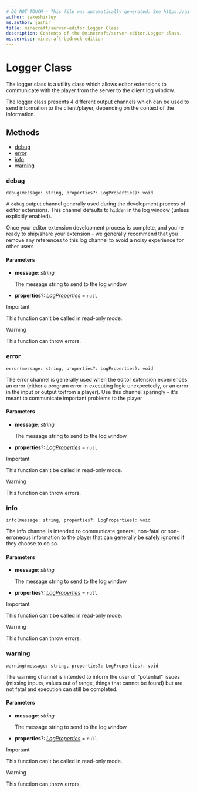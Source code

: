 ```yaml
---
# DO NOT TOUCH — This file was automatically generated. See https://github.com/mojang/minecraftapidocsgenerator to modify descriptions, examples, etc.
author: jakeshirley
ms.author: jashir
title: minecraft/server-editor.Logger Class
description: Contents of the @minecraft/server-editor.Logger class.
ms.service: minecraft-bedrock-edition
---
```

# Logger Class

The logger class is a utility class which allows editor extensions to communicate with the player from the server to the client log window.

The logger class presents 4 different output channels which can be used to send information to the client/player, depending on the context of the information.

## Methods
- [debug](#debug)
- [error](#error)
- [info](#info)
- [warning](#warning)

### **debug**
`
debug(message: string, properties?: LogProperties): void
`

A `debug` output channel generally used during the development process of editor extensions.  This channel defaults to `hidden` in the log window (unless explicitly enabled).

Once your editor extension development process is complete, and you're ready to ship/share your extension - we generally recommend that you remove any references to this log channel to avoid a noisy experience for other users

#### **Parameters**
- **message**: *string*
  
  The message string to send to the log window
- **properties**?: [*LogProperties*](LogProperties.md) = `null`

> [!IMPORTANT]
> This function can't be called in read-only mode.

> [!WARNING]
> This function can throw errors.

### **error**
`
error(message: string, properties?: LogProperties): void
`

The error channel is generally used when the editor extension experiences an error (either a program error in executing logic unexpectedly, or an error in the input or output to/from a player).  Use this channel sparingly - it's meant to communicate important problems to the player

#### **Parameters**
- **message**: *string*
  
  The message string to send to the log window
- **properties**?: [*LogProperties*](LogProperties.md) = `null`

> [!IMPORTANT]
> This function can't be called in read-only mode.

> [!WARNING]
> This function can throw errors.

### **info**
`
info(message: string, properties?: LogProperties): void
`

The info channel is intended to communicate general, non-fatal or non-erroneous information to the player that can generally be safely ignored if they choose to do so.

#### **Parameters**
- **message**: *string*
  
  The message string to send to the log window
- **properties**?: [*LogProperties*](LogProperties.md) = `null`

> [!IMPORTANT]
> This function can't be called in read-only mode.

> [!WARNING]
> This function can throw errors.

### **warning**
`
warning(message: string, properties?: LogProperties): void
`

The warning channel is intended to inform the user of "potential" issues (missing inputs, values out of range, things that cannot be found) but are not fatal and execution can still be completed.

#### **Parameters**
- **message**: *string*
  
  The message string to send to the log window
- **properties**?: [*LogProperties*](LogProperties.md) = `null`

> [!IMPORTANT]
> This function can't be called in read-only mode.

> [!WARNING]
> This function can throw errors.
